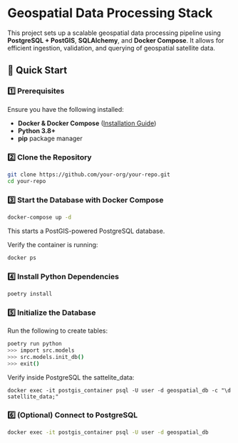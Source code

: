 # Geospatial Data Processing Stack

This project sets up a scalable geospatial data processing pipeline using **PostgreSQL + PostGIS**, **SQLAlchemy**, and **Docker Compose**. It allows for efficient ingestion, validation, and querying of geospatial satellite data.

## 🚀 Quick Start

### 1️⃣ Prerequisites
Ensure you have the following installed:
- **Docker & Docker Compose** ([Installation Guide](https://docs.docker.com/compose/install/))
- **Python 3.8+**
- **pip** package manager

### 2️⃣ Clone the Repository
```bash
git clone https://github.com/your-org/your-repo.git
cd your-repo
```

### 3️⃣ Start the Database with Docker Compose

```bash
docker-compose up -d
```

This starts a PostGIS-powered PostgreSQL database.

Verify the container is running:

```bash
docker ps
```

### 4️⃣ Install Python Dependencies

```bash
poetry install
```

### 5️⃣ Initialize the Database

Run the following to create tables:

```bash
poetry run python
>>> import src.models
>>> src.models.init_db()
>>> exit()
 ```

Verify inside PostgreSQL the sattelite_data:

```
docker exec -it postgis_container psql -U user -d geospatial_db -c "\d satellite_data;"
```

### 6️⃣ (Optional) Connect to PostgreSQL

```bash
docker exec -it postgis_container psql -U user -d geospatial_db
```

